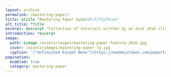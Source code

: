 ```yaml
---
layout: archive
permalink: /mastering-paper/
title: &title "Mastering Paper by&#160;FiftyThree"
alt_title: *title
excerpt: &excerpt "Collection of tutorials written by an avid iPad illustrator to help you master [Paper by FiftyThree](http://www.fiftythree.com/paper)."
introduction: *excerpt
image: 
  path: &image /assets/images/mastering-paper-feature-2016.jpg
  cover: /assets/images/mastering-paper-lq.jpg
  caption: '["Unfinished Except Nose"](https://mademistakes.com/paperfaces/myriam-j-portrait/) sketched with Pencil by FiftyThree'
pagination: 
  enabled: true
  category: mastering-paper
---
```


